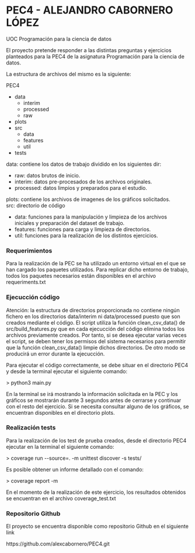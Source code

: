 # PEC4 - ALEJANDRO CABORNERO LÓPEZ
UOC Programación para la ciencia de datos

El proyecto pretende responder a las distintas preguntas y ejercicios 
planteados para la PEC4 de la asignatura Programación para la ciencia de 
datos.  

La estructura de archivos del mismo es la siguiente:

PEC4
* data
    * interim
    * processed
    * raw
* plots
* src
    * data
    * features
    * util
* tests


data: contiene los datos de trabajo dividido en los siguientes dir:  
* raw: datos brutos de inicio.  
* interim: datos pre-procesados de los archivos originales.  
* processed: datos limpios y preparados para el estudio.  

plots: contiene los archivos de imagenes de los gráficos solicitados.  
src: directorio de código  
* data: funciones para la manipulación y limpieza de los archivos   
         iniciales y preparación del dataset de trabajo.  
* features: funciones para carga y limpieza de directorios.  
* util: funciones para la realización de los distintos ejercicios. 

<h3>Requerimientos</h3>
<p>Para la realización de la PEC se ha utilizado un entorno virtual en el
que se han cargado los paquetes utilizados. Para replicar dicho entorno 
de trabajo, todos los paquetes necesarios están disponibles en el 
archivo requeriments.txt</p>

<h3>Ejecucción código</h3>
<p>Atención: la estructura de directorios proporcionada no contiene ningún
fichero en los directorios data/interim ni data/processed puesto que son
creados mediante el código. El script utiliza la función clean_csv_data() 
de src/build_features.py que en cada ejecucción del código elimina todos
los archivos previamente creados. Por tanto, si se desea ejecutar varias
veces el script, se deben tener los permisos del sistema necesarios para
permitir que la función clean_csv_data() limpie dichos directorios. De otro
modo se producirá un error durante la ejecucción.</p>

<p>Para ejecutar el código correctamente, se debe situar en el directorio
PEC4 y desde la terminal ejecutar el siguiente comando:</p>
> python3 main.py
<p>En la terminal se irá mostrando la información solicitada en la PEC
y los gráficos se mostrarán durante 3 segundos antes de cerrarse y 
continuar con el resto del ejercicio. Si se necesita consultar alguno
de los gráficos, se encuentran disponibles en el directorio plots.</p>

<h3>Realización tests</h3>
<p>Para la realización de los test de prueba creados, desde el directorio
PEC4 ejecutar en la terminal el siguiente comando:</p>
> coverage run --source=. -m unittest discover -s tests/
<p>Es posible obtener un informe detallado con el comando:</p>
> coverage report -m
<p>En el momento de la realización de este ejercicio, los resultados
obtenidos se encuentran en el archivo coverage_test.txt</p>

<h3>Repositorio Github</h3>
<p>El proyecto se encuentra disponible como repositorio Github en el siguiente link</p>
https://github.com/alexcabornero/PEC4.git



